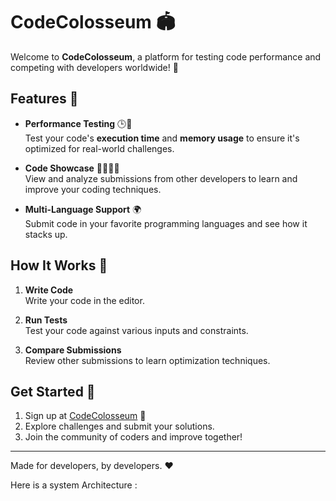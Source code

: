 # CodeColosseum 🏟️

Welcome to **CodeColosseum**, a platform for testing code performance and competing with developers worldwide! 🎉

## Features 🚀

- **Performance Testing** 🕒💾  
  Test your code's **execution time** and **memory usage** to ensure it's optimized for real-world challenges.

- **Code Showcase** 👩‍💻👨‍💻  
  View and analyze submissions from other developers to learn and improve your coding techniques.

- **Multi-Language Support** 🌍  
  Submit code in your favorite programming languages and see how it stacks up.

## How It Works 🔧

1. **Write Code**  
   Write your code in the editor.  

2. **Run Tests**  
   Test your code against various inputs and constraints.  

3. **Compare Submissions**  
   Review other submissions to learn optimization techniques.


## Get Started 🚪

1. Sign up at [CodeColosseum](codecolosseum.westus2.cloudapp.azure.com) 🔗  
2. Explore challenges and submit your solutions.  
3. Join the community of coders and improve together!

---

Made for developers, by developers. ❤️  

Here is a system Architecture :

